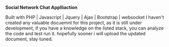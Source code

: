 **Social Network Chat Applliaction**

 Built with PHP | Javascript | Jquery | Ajax | Bootstrap | websocket
I haven't created any valuable docuemnt for this project, as it is still under development, if you have a knowledge on the listed stack, you can analyze the code and test run it. hopefully sooner i will upload the updated document, stay tuned.
